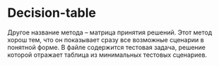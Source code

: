 # Decision-table

Другое название метода – матрица принятия решений. Этот метод хорош тем, что он показывает сразу все возможные сценарии в понятной форме. В файле содержится тестовая задача, решение которой отражает таблица из минимальных тестовых сценариев.
